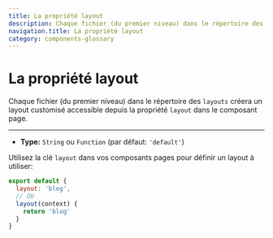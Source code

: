 ```yaml
---
title: La propriété layout
description: Chaque fichier (du premier niveau) dans le répertoire des `layouts` créera un layout customisé accessible depuis la propriété `layout` dans le composant page.
navigation.title: La propriété layout
category: components-glossary
---
```

# La propriété layout

Chaque fichier (du premier niveau) dans le répertoire des `layouts` créera un layout customisé accessible depuis la propriété `layout` dans le composant page.

---

- **Type:** `String` ou `Function` (par défaut: `'default'`)

Utilisez la clé `layout` dans vos composants pages pour définir un layout à utiliser:

```js
export default {
  layout: 'blog',
  // OU
  layout(context) {
    return 'blog'
  }
}
```
